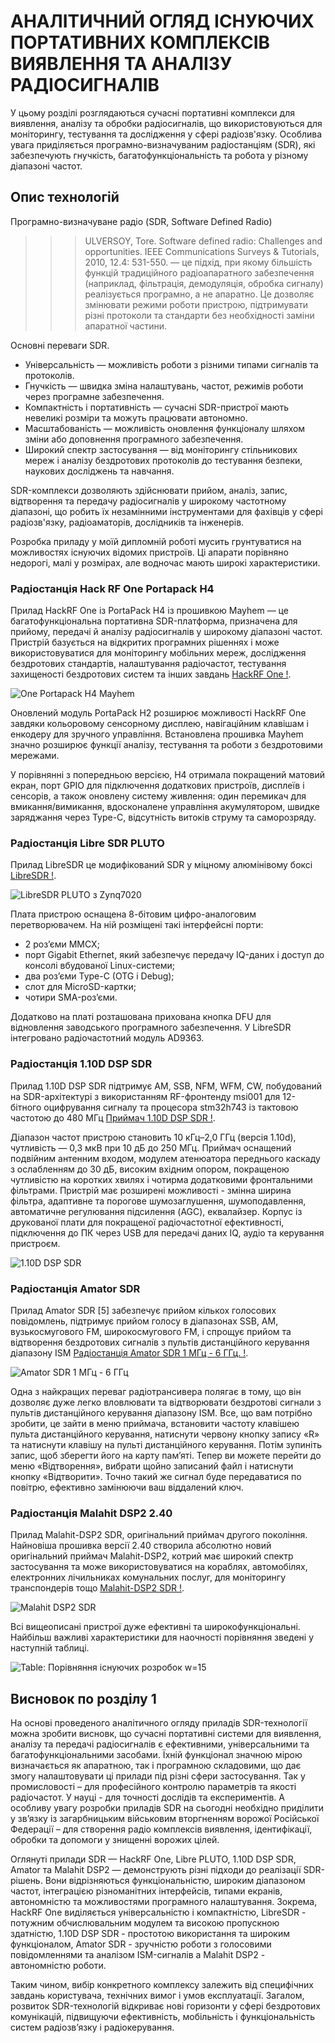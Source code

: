 # **АНАЛІТИЧНИЙ ОГЛЯД ІСНУЮЧИХ ПОРТАТИВНИХ КОМПЛЕКСІВ ВИЯВЛЕННЯ ТА АНАЛІЗУ РАДІОСИГНАЛІВ**

У цьому розділі розглядаються сучасні портативні комплекси для виявлення, аналізу та обробки радіосигналів, що використовуються для моніторингу, тестування та дослідження у сфері радіозв'язку. Особлива увага приділяється програмно-визначуваним радіостанціям (SDR), які забезпечують гнучкість, багатофункціональність та робота у різному діапазоні частот.

## Опис технологій

Програмно-визначуване радіо (SDR, Software Defined Radio)
>>> ULVERSOY, Tore. Software defined radio: Challenges and opportunities. IEEE Communications Surveys & Tutorials, 2010, 12.4: 531-550.
— це підхід, при якому більшість функцій традиційного радіоапаратного забезпечення (наприклад, фільтрація, демодуляція, обробка сигналу) реалізується програмно, а не апаратно. Це дозволяє змінювати режими роботи пристрою, підтримувати різні протоколи та стандарти без необхідності заміни апаратної частини. 

<!-- Якщо взагалом уявити обладнання формування сигналу у приладах до SDR-технології, то це досить громіздкі пристрої (генератори, фільтри, кодери, декодери та інш), котрі мали порівняно великі розміри та коштували дуже дорого. І, якщо треба змінити певні параметри сигналу, то це у багатьох випадках потребувало безпосередньої фізичної зміни обладнання (заміни елементів радіосхем, блоків в пристрої і навіть цілих модулів радіостанцій) або фізичного настроювання оператором. Зі збільшеннями потреб суспільства ці необхідні зміни ставали більш неможливими і потребували виробництва іншого обладнання під необхідні вимоги формування/прийняття сигналу для відправлення і прийому відповідно. SDR-технологія використовує  персональний комп'ютер як центр радіостанції, завдяки чому практично всі процеси обробки сигналу виконує програмне забезпечення, яке обробляє (формує, кодує/декодує, фільтрує, модулює/демодулює…) сигнал. Мета такого підходу — створити систему, яка може приймати та передавати практично будь-які радіосигнали у широкому діапазоні частот за допомогою програмного забезпечення. Саме ця можливість – програмного керування і стала причиною розвитку приладів, що використовують SDR-технологію. -->

Основні переваги SDR.

- Універсальність — можливість роботи з різними типами сигналів та протоколів.
- Гнучкість — швидка зміна налаштувань, частот, режимів роботи через програмне забезпечення.
- Компактність і портативність — сучасні SDR-пристрої мають невеликі розміри та можуть працювати автономно.
- Масштабованість — можливість оновлення функціоналу шляхом зміни або доповнення програмного забезпечення.
- Широкий спектр застосування — від моніторингу стільникових мереж і аналізу бездротових протоколів до тестування безпеки, наукових досліджень та навчання.

SDR-комплекси дозволяють здійснювати прийом, аналіз, запис, відтворення та передачу радіосигналів у широкому частотному діапазоні, що робить їх незамінними інструментами для фахівців у сфері радіозв'язку, радіоаматорів, дослідників та інженерів.

Розробка приладу у моїй дипломній роботі мусить грунтуватися на можливостях існуючих відомих пристроїв. Ці апарати порівняно недорогі, малі у розмірах, але водночас мають широкі характеристики.

### Радіостанція Hack RF One Portapack H4

Прилад HackRF One із PortaPack H4 із прошивкою Mayhem — це багатофункціональна портативна SDR-платформа, призначена для прийому, передачі й аналізу радіосигналів у широкому діапазоні частот. Пристрій базується на відкритих програмних рішеннях і може використовуватися для моніторингу мобільних мереж, дослідження бездротових стандартів, налаштування радіочастот, тестування захищеності бездротових систем та інших завдань
[HackRF One !](https://fd24.com.ua/ua/p1044872164-sdr-radiostantsiya-antennami.html).

![One Portapack H4 Mayhem](imgs/image-26.png)

Оновлений модуль PortaPack H2 розширює можливості HackRF One завдяки кольоровому сенсорному дисплею, навігаційним клавішам і енкодеру для зручного управління. Встановлена прошивка Mayhem значно розширює функції аналізу, тестування та роботи з бездротовими мережами.

У порівнянні з попередньою версією, H4 отримала покращений матовий екран, порт GPIO для підключення додаткових пристроїв, дисплеїв і сенсорів, а також оновлену систему живлення: один перемикач для вмикання/вимикання, вдосконалене управління акумулятором, швидке заряджання через Type-C, відсутність витоків струму та саморозряду.

<!-- Технічні характеристики

* Режим роботи: напівдуплексний
* Робочий частотний діапазон: 1 МГц – 6 ГГц
* Частота дискретизації: від 2 до 20 MSPS
* Програмно налаштований смуговий фільтр для прийому та передачі
* Програмно кероване живлення антенного виходу (до 50 мА при 3.3 В)
* Кольоровий сенсорний дисплей з діагоналлю 3.2 дюйма
* Вбудований гучномовець
* Зручні кнопки для налаштування
* Антенний роз’єм: SMA (гніздо)
* Аудіороз’єм для гарнітури/мікрофона: 3.5 мм
* GPIO-інтерфейс для підключення зовнішніх пристроїв
* Живлення: вбудований акумулятор на 2500 мА·год
* Матеріал корпусу: пластик ABS
* Габарити: 8 × 12,5 × 2,5 см -->

### Радіостанція Libre SDR PLUTO

Прилад LibreSDR це модифікований SDR у міцному алюмінівому боксі [LibreSDR !](https://fd24.com.ua/ua/p2465955107-sdr-radiostantsiya-antennami.html).

![LibreSDR PLUTO з Zynq7020](imgs/image-27.png)

Плата пристрою оснащена 8-бітовим цифро-аналоговим перетворювачем. На ній розміщені такі інтерфейсні порти:

* 2 роз’єми MMCX;
* порт Gigabit Ethernet, який забезпечує передачу IQ-даних і доступ до консолі вбудованої Linux-системи;
* два роз’єми Type-C (OTG і Debug);
* слот для MicroSD-картки;
* чотири SMA-роз’єми.

Додатково на платі розташована прихована кнопка DFU для відновлення заводського програмного забезпечення. У LibreSDR інтегровано радіочастотний модуль AD9363.

<!-- Ключові технічні характеристики:

* Мікросхема: XC7Z020-2CLG400I xc7z020-2I
* RF-модуль AD9363, налаштований як AD9361 (діапазон 70 МГц ~ 6 ГГц)
* Кількість каналів: 2 на передачу, 2 на прийом
* Розрядність ЦАП/АЦП: 12 біт
* Робочий частотний діапазон: 70 МГц – 6 ГГц
* Генератор опорної частоти: VCTCXO 40 МГц, стабільність 0,5 ppm
* Система-на-кристалі: Zynq7010, FPGA: 28 Кб
* Оперативна пам’ять: 512 МБ
* FLASH-пам’ять: 32 МБ
* USB-інтерфейс: версія 2.0, підтримка OTG
* Мережевий інтерфейс: Gigabit Ethernet (1000 Мбіт/с)
* Підтримка завантаження з MicroSD-картки
* Живлення: 5 В, 2 А через MicroUSB
* Підтримка режимів дуплексу TDD і FDD
* Смуга пропускання: від 200 кГц до 20 МГц
* Корпус з алюмінієвого сплаву
* Розміри: 11,3 × 7,2 × 3 см
* Вага: 565 г -->

### Радіостанція 1.10D DSP SDR

Прилад 1.10D DSP SDR підтримує AM, SSB, NFM, WFM, CW, побудований на SDR-архітектурі з використанням RF-фронтенду msi001 для 12-бітного оцифрування сигналу та процесора stm32h743 із тактовою частотою до 480 МГц
[Приймач 1.10D DSP SDR !](https://www.joom.com/uk/products/67b2acd0683d8101ba932088?variant_id=67b2acd0683d815eba93208a).

Діапазон частот пристрою становить 10 кГц–2,0 ГГц (версія 1.10d), чутливість — 0,3 мкВ при 10 дБ до 250 МГц. Приймач оснащений подвійним антенним входом, модулем атенюатора переднього каскаду з ослабленням до 30 дБ, високим вхідним опором, покращеною чутливістю на коротких хвилях і чотирма додатковими фронтальними фільтрами. Пристрій має розширені можливості - змінна ширина фільтра, адаптивне та порогове шумозаглушення, шумоподавлення, автоматичне регулювання підсилення (AGC), еквалайзер. Корпус із друкованої плати для покращеної радіочастотної ефективності, підключення до ПК через USB для передачі даних IQ, аудіо та керування пристроєм. 

![1.10D DSP SDR](imgs/image-30.png)

<!-- Ключові технічні характеристики.

* Діапазони частот від 50 кГц до 49,999 МГц, від 50,001 МГц до 249,999 ГГц, від 400 МГц до 2 ГГц.
* Демодуляція: AM, SSB, NFM, WFM, CW.
* MCU: потужний stm32h743 із тактовою частотою 480 МГц.
* Змінна ширина фільтра, адаптивний шумоподавлювач, пороговий шумоподавлювач, шумоподавлювач, AGC, еквалайзер.
* Мікросхема демодуляції msi001.
* Акумулятор: вбудований літій-іонний акумулятор 503450, ємність: 3000 мА*год.
* Екран: 3,5-дюймовий IPS ємнісний сенсорний.
* Порт: USB, з’єднання з комп’ютером для коду, IQ та звукового зв’язку. -->


### Радіостанція Amator SDR

Прилад Amator SDR [5] забезпечує прийом кількох голосових повідомлень, підтримує прийом голосу в діапазонах SSB, AM, вузькосмугового FM, широкосмугового FM, і спрощує прийом та відтворення бездротових сигналів з пультів дистанційного керування діапазону ISM
[Радіостанція Amator SDR  1 МГц - 6 ГГц. !](https://www.joom.com/uk/products/67ea3b1a35422d011b0f5a93?variant_id=67ea3b1a35422dbc1b0f5a95).

![Amator SDR 1 МГц - 6 ГГц](imgs/image-29.png)

Одна з найкращих переваг радіотрансивера полягає в тому, що він дозволяє дуже легко вловлювати та відтворювати бездротові сигнали з пультів дистанційного керування діапазону ISM. Все, що вам потрібно зробити, це зайти в меню приймача, встановити частоту клавішею пульта дистанційного керування, натиснути червону кнопку запису «R» та натиснути клавішу на пульті дистанційного керування. Потім зупиніть запис, щоб зберегти його на карту пам’яті. Тепер ви можете перейти до меню «Відтворення», вибрати щойно записаний файл і натиснути кнопку «Відтворити». Точно такий же сигнал буде передаватися по повітрю, ефективно замінюючи ваш віддалений ключ.

<!-- Прилад дає можливість прослуховувати стандартні радіосигнали NFM та WFM, підключивши динамік до 3,5-мм радіороз’єму. Прийом ADS B легко вмикається на радіопередавачі, вибравши символ індуктора та блискавки у верхньому правому куті.
Прилад Amator SDR дає змогу передавати розмову через 3,5-мм аудіороз’єм. Тому, підключивши мікрофон, ви можете просто натиснути та утримувати праву бічну кнопку, щоб здійснити дзвінок. Цей радіотрансивер оснащений 3,2-дюймовим резистивним сенсорним екраном, навігаційними перемикачами, радіо-виходами, мікрофонними входами, інтерфейсом DC 2.1 та 4-шаровим позолоченим покриттям.  -->

<!-- Ключові технічні характеристики.

* тип пристрою: радіоприймач;
* тип батареї: вбудована літієва батарея 3,7 В 2000 мА*год;
* екран: 3,2-дюймовий, 240 x 320 RGB РК-дисплей з резистивний сенсорний;
* антена прийому частотного діапазону: 1 МГц – 6 ГГц;
* матеріал корпусу: алюмінієвий сплав.

Функціональність: відтворення файлів IQ, мікрофонна FM-передача з CTCSS, декодер CTCSS, частотний менеджер (збереження та завантаження з карти пам’яті з категоріями та коментарями), файловий менеджер, програвач звукових файлів Soundboard Wave (Зберігає 8-бітні монофайли) Карта пам’яті, каталог Wav, передавач SST, передавач POCSAG, приймач декодер POCSAG, передавач Морзе (FM-тон та CW), передавачі OOK для звичайних дистанційних кодерів (PT2262, дверні дзвінки, віддалені розетки, гаражі), RDS (система радіоданих) передавачі PSN, радіотексту та групового зв’язку за часом, приймач метеорологічних радіоехолотів для M10 та M2K2, універсальний пульт дистанційного керування TouchTunes Jukebox.
Особливості:

* 4-сторонні кнопки зі стрілками, колесо прокручування та кнопки вибору;
* батарейка-таблетка для збереження налаштувань, дати й часу;
* слот для мікрокартки пам’яті для зберігання даних та коду;
* SSB, AM, вузькосмуговий FM, широкосмуговий FM-радіоприйом;
* моніторинг суден (AIS), автомобілів (TPMS), Транспондери електронних лічильників комунальних послуг (ІТРОН ЕРТ).

Цей радіоприймач має широкий спектр застосування та може використовуватися на кораблях, автомобілях, електронних лічильниках комунальних послуг, для моніторингу транспондерів тощо. -->


### Радіостанція Malahit DSP2 2.40

Прилад Malahit-DSP2 SDR, оригінальний приймач другого покоління. Найновіша прошивка версії 2.40 створила абсолютно новий оригінальний приймач Malahit-DSP2, котрий має широкий спектр застосування та може використовуватися на кораблях, автомобілях, електронних лічильниках комунальних послуг, для моніторингу транспондерів тощо
[Malahit-DSP2 SDR !](https://www.joom.com/uk/products/67399c645aa1e901d90ed87c?variant_id=67399c645aa1e9c2d90ed87e).

![Malahit DSP2 SDR ](imgs/image-32.png)

<!-- Ключові технічні характеристики.

* Діапазон частот: 10 кГц-380 МГц, 404 МГц-2 ГГц.
* Ширина панорами: 192 кГц, 96 кГц, 48 кГц.
* Тип модуляції: AM, SSB, DSB, CW, NFM, WFM.
* Чутливість: 0,3 мкВ до 1 ГГц.
* Динамічна смуга пропускання: 82 дБ.
* Антена: роз'єм SMA з внутрішньою різьбою 50 Ом.
* Режим високого імпедансу (DSP2 або DSP1 з додатковою платою)
* Активна антена Bias Tee (DSP2 або DSP1 з додатковою платою)
* Джерело живлення: літій-іонний акумулятор 5000 мА*г.
* Екран: сенсорний РК-дисплей 3,5 дюйма.

Характеристики програмного забезпечення.

* Адаптивне шумозаглушення (NR)
* Порогове шумозаглушення
* Шумозаглушення (NB)
* Автоматичне регулювання підсилення (AGC)
* Автоматичний режекторний фільтр (ANF)
* Стерео FM підтримує аналогове стерео RDS
* Еквалайзер
-->

Всі вищеописані пристрої дуже ефективні та широкофункціональні. Найбільш важливі характеристики для наочності порівняння зведені у наступній таблиці. 

![Table: Порівняння існуючих розробок w=15](tables/SDR.png)

## Висновок по розділу 1

На основі проведеного аналітичного огляду приладів SDR-технології  можна зробити висновк, що сучасні портативні системи для виявлення, аналізу та передачі  радіосигналів є ефективними, універсальними та багатофункціональними засобами. Їхній функціонал значною мірою визначається як апаратною, так і програмною складовими, що дає змогу налаштовувати ці прилади під різні сфери застосування. Так у промисловості – для професійного контролю параметрів та якості радіочастот. У  науці - для точності дослідів та експериментів. А особливу увагу розробки приладів SDR на сьогодні необхідно приділити у зв’язку із загарбницьким військовим вторгненням ворожої Російської Федерації – для створення радіо комплексів виявлення, ідентифікації, обробки  та допомоги у знищенні ворожих цілей.

Оглянуті прилади SDR — HackRF One, Libre PLUTO, 1.10D DSP SDR, Amator та Malahit DSP2 — демонструють різні підходи до реалізації SDR-рішень. Вони відрізняються функціональністю, широким діапазоном частот, інтеграцією різноманітних інтерфейсів, типами екранів, автономністю та можливостями програмного налаштування. Зокрема, HackRF Onе виділяється універсальністю і компактністю, LibreSDR - потужним обчислювальним модулем та високою пропускною здатністю, 1.10D DSP SDR - простотою використання та широким функціоналом, Amator SDR - зручністю роботи з голосовими повідомленнями та аналізом ISM-сигналів а Malahit DSP2  - автономністю роботи.

Таким чином, вибір конкретного комплексу залежить від специфічних завдань користувача, технічних вимог і умов експлуатації. Загалом, розвиток SDR-технологій відкриває нові горизонти у сфері бездротових комунікацій, підвищуючи ефективність, мобільність і функціональність систем радіозв’язку і радіокерування.

